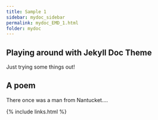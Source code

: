 ```yaml
---
title: Sample 1
sidebar: mydoc_sidebar
permalink: mydoc_EMD_1.html
folder: mydoc
---
```


## Playing around with Jekyll Doc Theme

Just trying some things out!

## A poem

There once was a man from Nantucket....

{% include links.html %}
